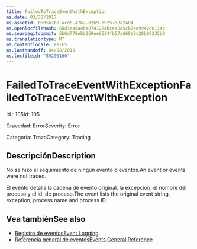 ```yaml
---
title: FailedToTraceEventWithException
ms.date: 03/30/2017
ms.assetid: b605b2b8-acd6-4762-8269-b025758a2404
ms.openlocfilehash: 68d1eada4ba8741274bcea8a5cb74a9942d0114c
ms.sourcegitcommit: 5b6d778ebb269ee6684fb57ad69a8c28b06235b9
ms.translationtype: MT
ms.contentlocale: es-ES
ms.lasthandoff: 04/08/2019
ms.locfileid: "59200160"
---
```

# <a name="failedtotraceeventwithexception"></a><span data-ttu-id="bdb67-102">FailedToTraceEventWithException</span><span class="sxs-lookup"><span data-stu-id="bdb67-102">FailedToTraceEventWithException</span></span>
<span data-ttu-id="bdb67-103">Id.: 105</span><span class="sxs-lookup"><span data-stu-id="bdb67-103">Id: 105</span></span>  
  
 <span data-ttu-id="bdb67-104">Gravedad: Error</span><span class="sxs-lookup"><span data-stu-id="bdb67-104">Severity: Error</span></span>  
  
 <span data-ttu-id="bdb67-105">Categoría: Traza</span><span class="sxs-lookup"><span data-stu-id="bdb67-105">Category: Tracing</span></span>  
  
## <a name="description"></a><span data-ttu-id="bdb67-106">Descripción</span><span class="sxs-lookup"><span data-stu-id="bdb67-106">Description</span></span>  
 <span data-ttu-id="bdb67-107">No se hizo el seguimiento de ningún evento o eventos.</span><span class="sxs-lookup"><span data-stu-id="bdb67-107">An event or events were not traced.</span></span>  
  
 <span data-ttu-id="bdb67-108">El evento detalla la cadena de evento original, la excepción, el nombre del proceso y el id. de proceso.</span><span class="sxs-lookup"><span data-stu-id="bdb67-108">The event lists the original event string, exception, process name and process ID.</span></span>  
  
## <a name="see-also"></a><span data-ttu-id="bdb67-109">Vea también</span><span class="sxs-lookup"><span data-stu-id="bdb67-109">See also</span></span>

- [<span data-ttu-id="bdb67-110">Registro de eventos</span><span class="sxs-lookup"><span data-stu-id="bdb67-110">Event Logging</span></span>](../../../../../docs/framework/wcf/diagnostics/event-logging/index.md)
- [<span data-ttu-id="bdb67-111">Referencia general de eventos</span><span class="sxs-lookup"><span data-stu-id="bdb67-111">Events General Reference</span></span>](../../../../../docs/framework/wcf/diagnostics/event-logging/events-general-reference.md)

